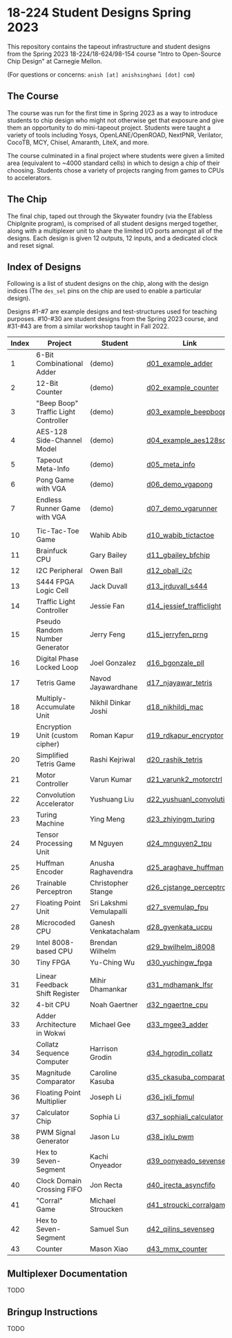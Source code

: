 # 18-224 Student Designs Spring 2023

This repository contains the tapeout infrastructure and student designs from the Spring 2023 18-224/18-624/98-154 course "Intro to Open-Source Chip Design" at Carnegie Mellon.

(For questions or concerns: `anish [at] anishsinghani [dot] com`)

## The Course

The course was run for the first time in Spring 2023 as a way to introduce students to chip design who might not otherwise get that exposure and give them an opportunity to do mini-tapeout project. Students were taught a variety of tools including Yosys, OpenLANE/OpenROAD, NextPNR, Verilator, CocoTB, MCY, Chisel, Amaranth, LiteX, and more.

The course culminated in a final project where students were given a limited area (equivalent to ~4000 standard cells) in which to design a chip of their choosing. Students chose a variety of projects ranging from games to CPUs to accelerators.

## The Chip

The final chip, taped out through the Skywater foundry (via the Efabless ChipIgnite program), is comprised of all student designs merged together, along with a multiplexer unit to share the limited I/O ports amongst all of the designs. Each design is given 12 outputs, 12 inputs, and a dedicated clock and reset signal. 

## Index of Designs

Following is a list of student designs on the chip, along with the design indices (The `des_sel` pins on the chip are used to enable a particular design).

Designs \#1-\#7 are example designs and test-structures used for teaching purposes. \#10-\#30 are student designs from the Spring 2023 course, and \#31-\#43 are from a similar workshop taught in Fall 2022.

| **Index** | **Project**                          | **Student**             | **Link**                                                     |
|-----------|--------------------------------------|-------------------------|--------------------------------------------------------------|
| 1         | 6-Bit Combinational Adder            | (demo)                  | [d01_example_adder](designs/d01_example_adder)               |
| 2         | 12-Bit Counter                       | (demo)                  | [d02_example_counter](designs/d02_example_counter)           |
| 3         | "Beep Boop" Traffic Light Controller | (demo)                  | [d03_example_beepboop](designs/d03_example_beepboop)         |
| 4         | AES-128 Side-Channel Model           | (demo)                  | [d04_example_aes128sca](designs/d04_example_aes128sca)       |
| 5         | Tapeout Meta-Info                    | (demo)                  | [d05_meta_info](designs/d05_meta_info)                       |
| 6         | Pong Game with VGA                   | (demo)                  | [d06_demo_vgapong](designs/d06_demo_vgapong)                 |
| 7         | Endless Runner Game with VGA         | (demo)                  | [d07_demo_vgarunner](designs/d07_demo_vgarunner)             |
|           |                                      |                         |                                                              |
| 10        | Tic-Tac-Toe Game                     | Wahib Abib              | [d10_wabib_tictactoe](designs/d10_wabib_tictactoe)           |
| 11        | Brainfuck CPU                        | Gary Bailey             | [d11_gbailey_bfchip](designs/d11_gbailey_bfchip)             |
| 12        | I2C Peripheral                       | Owen Ball               | [d12_oball_i2c](designs/d12_oball_i2c)                       |
| 13        | S444 FPGA Logic Cell                 | Jack Duvall             | [d13_jrduvall_s444](designs/d13_jrduvall_s444)               |
| 14        | Traffic Light Controller             | Jessie Fan              | [d14_jessief_trafficlight](designs/d14_jessief_trafficlight) |
| 15        | Pseudo Random Number Generator       | Jerry Feng              | [d15_jerryfen_prng](designs/d15_jerryfen_prng)               |
| 16        | Digital Phase Locked Loop            | Joel Gonzalez           | [d16_bgonzale_pll](designs/d16_bgonzale_pll)                 |
| 17        | Tetris Game                          | Navod Jayawardhane      | [d17_njayawar_tetris](designs/d17_njayawar_tetris)           |
| 18        | Multiply-Accumulate Unit             | Nikhil Dinkar Joshi     | [d18_nikhildj_mac](designs/d18_nikhildj_mac)                 |
| 19        | Encryption Unit (custom cipher)      | Roman Kapur             | [d19_rdkapur_encryptor](designs/d19_rdkapur_encryptor)       |
| 20        | Simplified Tetris Game               | Rashi Kejriwal          | [d20_rashik_tetris](designs/d20_rashik_tetris)               |
| 21        | Motor Controller                     | Varun Kumar             | [d21_varunk2_motorctrl](designs/d21_varunk2_motorctrl)       |
| 22        | Convolution Accelerator              | Yushuang Liu            | [d22_yushuanl_convolution](designs/d22_yushuanl_convolution) |
| 23        | Turing Machine                       | Ying Meng               | [d23_zhiyingm_turing](designs/d23_zhiyingm_turing)           |
| 24        | Tensor Processing Unit               | M Nguyen                | [d24_mnguyen2_tpu](designs/d24_mnguyen2_tpu)                 |
| 25        | Huffman Encoder                      | Anusha Raghavendra      | [d25_araghave_huffman](designs/d25_araghave_huffman)         |
| 26        | Trainable Perceptron                 | Christopher Stange      | [d26_cjstange_perceptron](designs/d26_cjstange_perceptron)   |
| 27        | Floating Point Unit                  | Sri Lakshmi Vemulapalli | [d27_svemulap_fpu](designs/d27_svemulap_fpu)                 |
| 28        | Microcoded CPU                       | Ganesh Venkatachalam    | [d28_gvenkata_ucpu](designs/d28_gvenkata_ucpu)               |
| 29        | Intel 8008-based CPU                 | Brendan Wilhelm         | [d29_bwilhelm_i8008](designs/d29_bwilhelm_i8008)             |
| 30        | Tiny FPGA                            | Yu-Ching Wu             | [d30_yuchingw_fpga](designs/d30_yuchingw_fpga)               |
|           |                                      |                         |                                                              |
| 31        | Linear Feedback Shift Register       | Mihir Dhamankar         | [d31_mdhamank_lfsr](designs/d31_mdhamank_lfsr)               |
| 32        | 4-bit CPU                            | Noah Gaertner           | [d32_ngaertne_cpu](designs/d32_ngaertne_cpu)                 |
| 33        | Adder Architecture in Wokwi          | Michael Gee             | [d33_mgee3_adder](designs/d33_mgee3_adder)                   |
| 34        | Collatz Sequence Computer            | Harrison Grodin         | [d34_hgrodin_collatz](designs/d34_hgrodin_collatz)           |
| 35        | Magnitude Comparator                 | Caroline Kasuba         | [d35_ckasuba_comparator](designs/d35_ckasuba_comparator)     |
| 36        | Floating Point Multiplier            | Joseph Li               | [d36_jxli_fpmul](designs/d36_jxli_fpmul)                     |
| 37        | Calculator Chip                      | Sophia Li               | [d37_sophiali_calculator](designs/d37_sophiali_calculator)   |
| 38        | PWM Signal Generator                 | Jason Lu                | [d38_jxlu_pwm](designs/d38_jxlu_pwm)                         |
| 39        | Hex to Seven-Segment                 | Kachi Onyeador          | [d39_oonyeado_sevenseg](designs/d39_oonyeado_sevenseg)       |
| 40        | Clock Domain Crossing FIFO           | Jon Recta               | [d40_jrecta_asyncfifo](designs/d40_jrecta_asyncfifo)         |
| 41        | "Corral" Game                        | Michael Stroucken       | [d41_stroucki_corralgame](designs/d41_stroucki_corralgame)   |
| 42        | Hex to Seven-Segment                 | Samuel Sun              | [d42_qilins_sevenseg](designs/d42_qilins_sevenseg)           |
| 43        | Counter                              | Mason Xiao              | [d43_mmx_counter](designs/d43_mmx_counter)                   |



## Multiplexer Documentation

TODO

## Bringup Instructions

TODO
